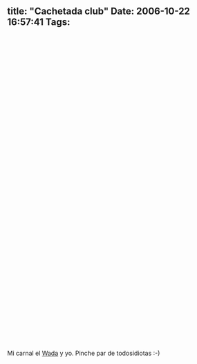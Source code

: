 title: "Cachetada club"
Date: 2006-10-22 16:57:41
Tags: 
---
<p align="center">
<object width="425" height="350"><param name="movie" value="http://www.youtube.com/v/y8BI9pcTr7M">
<param name="wmode" value="transparent">
<embed src="http://www.youtube.com/v/y8BI9pcTr7M" type="application/x-shockwave-flash" wmode="transparent" width="425" height="350"></embed></object>
</p>
<p align="center">
<object width="425" height="350"><param name="movie" value="http://www.youtube.com/v/XE_t4JwRbKI">
<param name="wmode" value="transparent">
<embed src="http://www.youtube.com/v/XE_t4JwRbKI" type="application/x-shockwave-flash" wmode="transparent" width="425" height="350"></embed></object>
</p>
<p>Mi carnal el <a target="_blank" href="http://www.wada.com.mx">Wada</a> y yo. Pinche par de todosidiotas :-)</p>
